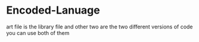 # Encoded-Lanuage


art file is the library file and other two are the two different versions of code you can use both of them
